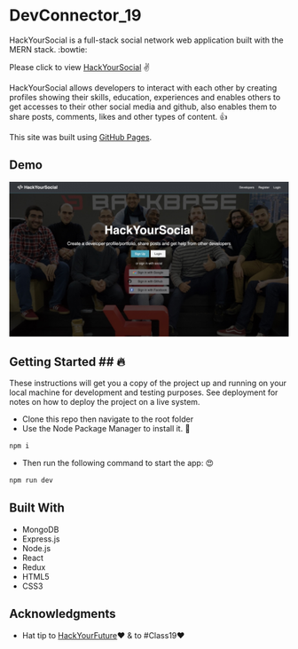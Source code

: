 # DevConnector_19

HackYourSocial is a full-stack social network web application built with the MERN stack. :bowtie:

Please click to view [HackYourSocial](https://stormy-garden-42594.herokuapp.com/) :v:

HackYourSocial allows developers to interact with each other by creating profiles showing their skills, education, experiences and enables others to get accesses to their other social media and github, also enables them to share posts, comments, likes and other types of content. :+1:

This site was built using [GitHub Pages](https://stormy-garden-42594.herokuapp.com/).

## Demo

![app homepage screenshot](client/src/img/dev_connector_19.jpg)

## Getting Started ## :fire:

These instructions will get you a copy of the project up and running on your local machine for development and testing purposes. See deployment for notes on how to deploy the project on a live system.

- Clone this repo then navigate to the root folder
- Use the Node Package Manager to install it. :running:

```bash
npm i
```

- Then run the following command to start the app: :heart_eyes:

```bash
npm run dev
```

## Built With

- MongoDB
- Express.js
- Node.js
- React
- Redux
- HTML5
- CSS3

## Acknowledgments

- Hat tip to [HackYourFuture](https://www.hackyourfuture.net/):heart: & to #Class19:heart:
